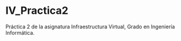 IV_Practica2
============

Práctica 2 de la asignatura Infraestructura Virtual, Grado en Ingeniería Informática.
